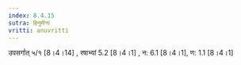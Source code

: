 ```yaml
---
index: 8.4.15
sutra: हिनुमीना
vritti: anuvritti
---
```


उपसर्गात् ५/१ [8।4।14] , रषाभ्यां 5.2 [8।4।1] , न: 6.1 [8।4।1],  ण: 1.1 [8।4।1] 